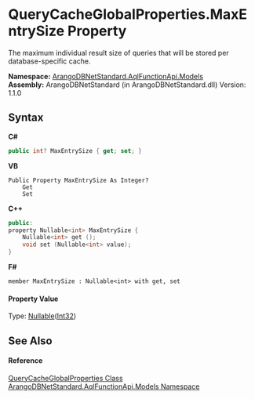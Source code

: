 # QueryCacheGlobalProperties.MaxEntrySize Property 
 

The maximum individual result size of queries that will be stored per database-specific cache.

**Namespace:**&nbsp;<a href="e03acbe1-782e-533e-7ffe-cd51613ed54f">ArangoDBNetStandard.AqlFunctionApi.Models</a><br />**Assembly:**&nbsp;ArangoDBNetStandard (in ArangoDBNetStandard.dll) Version: 1.1.0

## Syntax

**C#**<br />
``` C#
public int? MaxEntrySize { get; set; }
```

**VB**<br />
``` VB
Public Property MaxEntrySize As Integer?
	Get
	Set
```

**C++**<br />
``` C++
public:
property Nullable<int> MaxEntrySize {
	Nullable<int> get ();
	void set (Nullable<int> value);
}
```

**F#**<br />
``` F#
member MaxEntrySize : Nullable<int> with get, set

```


#### Property Value
Type: <a href="https://docs.microsoft.com/dotnet/api/system.nullable-1" target="_blank" rel="noopener noreferrer">Nullable</a>(<a href="https://docs.microsoft.com/dotnet/api/system.int32" target="_blank" rel="noopener noreferrer">Int32</a>)

## See Also


#### Reference
<a href="960615d2-59d9-3b7e-c4c2-44b7e1696ef5">QueryCacheGlobalProperties Class</a><br /><a href="e03acbe1-782e-533e-7ffe-cd51613ed54f">ArangoDBNetStandard.AqlFunctionApi.Models Namespace</a><br />